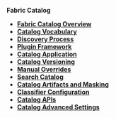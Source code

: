 <strong>Fabric Catalog<strong>
​        

<ul>
	<li><a href="/articles/39_fabric_catalog/01_catalog_overview.md">Fabric Catalog Overview</a></li>
	<web><li><a href="/articles/39_fabric_catalog/02_catalog_vocabulary.md">Catalog Vocabulary</a></li></web>
	<web><li><a href="/articles/39_fabric_catalog/03_discovery_process.md">Discovery Process</a></li></web>
	<web><li><a href="/articles/39_fabric_catalog/04_plugin_framework.md">Plugin Framework</a></li></web>
	<web><li><a href="/articles/39_fabric_catalog/05_catalog_app.md">Catalog Application</a></li></web>
	<web><li><a href="/articles/39_fabric_catalog/06_catalog_versioning.md">Catalog Versioning</a></li></web>
	<web><li><a href="/articles/39_fabric_catalog/07_manual_overrides.md">Manual Overrides</a></li></web>
	<web><li><a href="/articles/39_fabric_catalog/08_search_catalog.md">Search Catalog</a></li></web>
	<web><li><a href="/articles/39_fabric_catalog/09_build_artifacts.md">Catalog Artifacts and Masking</a></li></web>
	<web><li><a href="/articles/39_fabric_catalog/10_classifier_configuration.md">Classifier Configuration</a></li></web>
	<web><li><a href="/articles/39_fabric_catalog/20_catalog_APIs.md">Catalog APIs</a></li></web>
	<web><li><a href="/articles/39_fabric_catalog/21_advanced_settings.md">Catalog Advanced Settings</a></li></web>
</ul>
